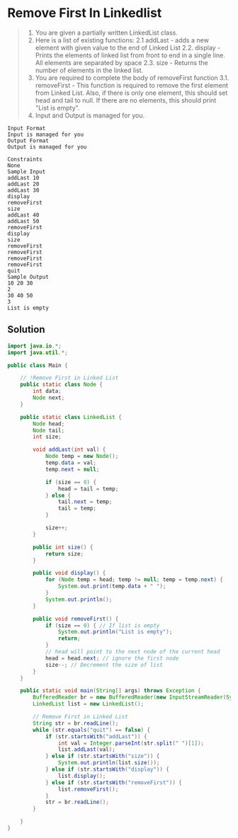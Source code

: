# Remove First In Linkedlist

> 1. You are given a partially written LinkedList class.
> 2. Here is a list of existing functions:
>    2.1 addLast - adds a new element with given value to the end of Linked List
>    2.2. display - Prints the elements of linked list from front to end in a single line. All elements are separated by space
>    2.3. size - Returns the number of elements in the linked list.
> 3. You are required to complete the body of removeFirst function
>    3.1. removeFirst - This function is required to remove the first element from Linked List. Also, if there is only one element, this should set head and tail to null. If there are no elements, this should print "List is empty".
> 4. Input and Output is managed for you.

```
Input Format
Input is managed for you
Output Format
Output is managed for you

Constraints
None
Sample Input
addLast 10
addLast 20
addLast 30
display
removeFirst
size
addLast 40
addLast 50
removeFirst
display
size
removeFirst
removeFirst
removeFirst
removeFirst
quit
Sample Output
10 20 30
2
30 40 50
3
List is empty
```

## Solution

```java
import java.io.*;
import java.util.*;

public class Main {

    // !Remove First in Linked List
    public static class Node {
        int data;
        Node next;
    }

    public static class LinkedList {
        Node head;
        Node tail;
        int size;

        void addLast(int val) {
            Node temp = new Node();
            temp.data = val;
            temp.next = null;

            if (size == 0) {
                head = tail = temp;
            } else {
                tail.next = temp;
                tail = temp;
            }

            size++;
        }

        public int size() {
            return size;
        }

        public void display() {
            for (Node temp = head; temp != null; temp = temp.next) {
                System.out.print(temp.data + " ");
            }
            System.out.println();
        }

        public void removeFirst() {
            if (size == 0) { // If list is empty
                System.out.println("List is empty");
                return;
            }
            // head will point to the next node of the current head
            head = head.next; // ignore the first node
            size--; // Decrement the size of list
        }
    }

    public static void main(String[] args) throws Exception {
        BufferedReader br = new BufferedReader(new InputStreamReader(System.in));
        LinkedList list = new LinkedList();

        // Remove First in Linked List
        String str = br.readLine();
        while (str.equals("quit") == false) {
            if (str.startsWith("addLast")) {
                int val = Integer.parseInt(str.split(" ")[1]);
                list.addLast(val);
            } else if (str.startsWith("size")) {
                System.out.println(list.size());
            } else if (str.startsWith("display")) {
                list.display();
            } else if (str.startsWith("removeFirst")) {
                list.removeFirst();
            }
            str = br.readLine();
        }

    }
}
```
